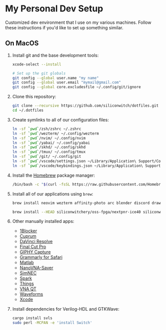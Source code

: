 # My Personal Dev Setup

Customized dev environment that I use on my various machines. Follow these instructions if you'd like to set up something similar.

## On MacOS

1. Install git and the base development tools:

    ```sh
    xcode-select --install

    # Set up the git globals
    git config --global user.name "my name"
    git config --global user.email "mymail@gmail.com"
    git config --global core.excludesfile ~/.config/git/ignore
    ```

1. Clone this repository:

    ```sh
    git clone --recursive https://github.com/siliconwitch/dotfiles.git ~/.dotfiles
    cd ~/.dotfiles
    ```

1. Create symlinks to all of our configuration files:

    ```sh
    ln -sf `pwd`/zsh/zshrc ~/.zshrc
    ln -sf `pwd`/wezterm/ ~/.config/wezterm
    ln -sf `pwd`/nvim/ ~/.config/nvim
    ln -sf `pwd`/yabai/ ~/.config/yabai
    ln -sf `pwd`/skhd/ ~/.config/skhd
    ln -sf `pwd`/tmux/ ~/.config/tmux
    ln -sf `pwd`/git/ ~/.config/git
    ln -sf `pwd`/vscode/settings.json ~/Library/Application\ Support/Code/User
    ln -sf `pwd`/vscode/keybindings.json ~/Library/Application\ Support/Code/User
    ```

1. Install the [Homebrew](https://brew.sh) package manager:

    ```sh
    /bin/bash -c "$(curl -fsSL https://raw.githubusercontent.com/Homebrew/install/HEAD/install.sh)"
    ```

1. Install all of our applications using `brew`:

    ```sh
    brew install neovim wezterm affinity-photo arc blender discord drawio dropbox figma fxfactory fzf gcc-arm-embedded gh go gtkwave font-roboto-mono-nerd-font icarus-verilog jq kicad koekeishiya/formulae/skhd koekeishiya/formulae/yabai nordic-nrf-command-line-tools obs openfpgaloader python raspberry-pi-imager raycast rekordbox remarkable saleae-logic segger-jlink steam the-unarchiver visual-studio-code vlc vnc-viewer xmind zoom micro tmux

    brew install --HEAD siliconwitchery/oss-fpga/nextpnr-ice40 siliconwitchery/oss-fpga/nextpnr-nexus
    ```

1. Other manually installed apps:

    - [1Blocker](https://apps.apple.com/se/app/1blocker-ad-blocker/id1365531024?l=en-GB)
    - [Cuprum](https://apps.apple.com/se/app/cuprum/id1088670425?l=en-GB&mt=12)
    - [DaVinci Resolve](https://apps.apple.com/se/app/davinci-resolve/id571213070?l=en-GB&mt=12)
    - [Final Cut Pro](https://apps.apple.com/se/app/final-cut-pro/id424389933?l=en-GB&mt=12)
    - [GIPHY Capture](https://apps.apple.com/se/app/giphy-capture-the-gif-maker/id668208984?l=en-GB&mt=12)
    - [Grammarly for Safari](https://apps.apple.com/se/app/grammarly-writing-app/id1462114288?l=en-GB&mt=12)
    - [Matlab](https://www.mathworks.com)
    - [NanoVNA-Saver](https://github.com/NanoVNA-Saver/nanovna-saver/releases)
    - [SimNEC](http://www.ae6ty.com/smith_charts.html)
    - [Spark](https://apps.apple.com/se/app/spark-email-app-by-readdle/id1176895641?l=en-GB&mt=12)
    - [Things](https://apps.apple.com/se/app/things-3/id904280696?l=en-GB&mt=12)
    - [VNA QT](https://nanorfe.com/nanovna-software.html)
    - [Waveforms](https://digilent.com/shop/software/digilent-waveforms/)
    - [Xcode](https://apps.apple.com/se/app/xcode/id497799835?l=en-GB&mt=12)

1. Install dependencies for Verilog-HDL and GTKWave:

    ```sh
    cargo install svls
    sudo perl -MCPAN -e 'install Switch'
    ```
